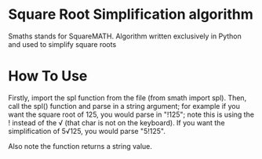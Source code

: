 # Square Root Simplification algorithm



Smaths stands for SquareMATH. Algorithm written exclusively in Python and used to simplify square roots



# How To Use


Firstly, import the spl function from the file (from smath import spl). Then, call the spl() function and parse in a string argument; for example if you want the square root of 125, you would parse in "!125"; note this is using the ! instead of the √ (that char is not on the keyboard). If you want the simplification of 5√125, you would parse "5!125".


Also note the function returns a string value.
